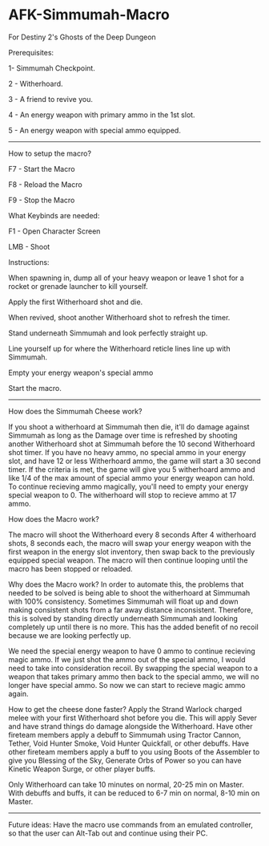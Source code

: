 # AFK-Simmumah-Macro
For Destiny 2's Ghosts of the Deep Dungeon

Prerequisites:

1- Simmumah Checkpoint.

2 - Witherhoard.

3 - A friend to revive you.

4 - An energy weapon with primary ammo in the 1st slot.

5 - An energy weapon with special ammo equipped.

________________________________________________________________________________________________________________________________________________________________________________________________________________________________________________________________________________________________________________________

How to setup the macro?

F7 - Start the Macro

F8 - Reload the Macro

F9 - Stop the Macro

What Keybinds are needed:

F1 - Open Character Screen

LMB - Shoot

Instructions:


When spawning in, dump all of your heavy weapon or leave 1 shot for a rocket or grenade launcher to kill yourself.

Apply the first Witherhoard shot and die.

When revived, shoot another Witherhoard shot to refresh the timer.

Stand underneath Simmumah and look perfectly straight up.

Line yourself up for where the Witherhoard reticle lines line up with Simmumah.

Empty your energy weapon's special ammo

Start the macro.

________________________________________________________________________________________________________________________________________________________________________________________________________________________________________________________________________________________________________________________

How does the Simmumah Cheese work?

If you shoot a witherhoard at Simmumah then die, it'll do damage against Simmumah as long as the Damage over time is refreshed by shooting another Witherhoard shot at Simmumah before the 10 second Witherhoard shot timer.
If you have no heavy ammo, no special ammo in your energy slot, and have 12 or less Witherhoard ammo, the game will start a 30 second timer. If the criteria is met, the game will give you 5 witherhoard ammo and like 1/4 of the max amount of special ammo your energy weapon can hold.
To continue recieving ammo magically, you'll need to empty your energy special weapon to 0.
The witherhoard will stop to recieve ammo at 17 ammo.

How does the Macro work?

The macro will shoot the Witherhoard every 8 seconds
After 4 witherhoard shots, 8 seconds each, the macro will swap your energy weapon with the first weapon in the energy slot inventory, then swap back to the previously equipped special weapon.
The macro will then continue looping until the macro has been stopped or reloaded.

Why does the Macro work?
In order to automate this, the problems that needed to be solved is being able to shoot the witherhoard at Simmumah with 100% consistency. Sometimes Simmumah will float up and down making consistent shots from a far away distance inconsistent. 
Therefore, this is solved by standing directly underneath Simmumah and looking completely up until there is no more. This has the added benefit of no recoil because we are looking perfectly up.

We need the special energy weapon to have 0 ammo to continue recieving magic ammo. If we just shot the ammo out of the special ammo, I would need to take into consideration recoil. By swapping the special weapon to a weapon that takes primary ammo then back to the special ammo, we will no longer have special ammo. 
So now we can start to recieve magic ammo again.

How to get the cheese done faster?
Apply the Strand Warlock charged melee with your first Witherhoard shot before you die. This will apply Sever and have strand things do damage alongside the Witherhoard.
Have other fireteam members apply a debuff to Simmumah using Tractor Cannon, Tether, Void Hunter Smoke, Void Hunter Quickfall, or other debuffs.
Have other fireteam members apply a buff to you using Boots of the Assembler to give you Blessing of the Sky, Generate Orbs of Power so you can have Kinetic Weapon Surge, or other player buffs.

Only Witherhoard can take 10 minutes on normal, 20-25 min on Master.
With debuffs and buffs, it can be reduced to 6-7 min on normal, 8-10 min on Master.

________________________________________________________________________________________________________________________________________________________________________________________________________________________________________________________________________________________________________________________

Future ideas:
Have the macro use commands from an emulated controller, so that the user can Alt-Tab out and continue using their PC.
